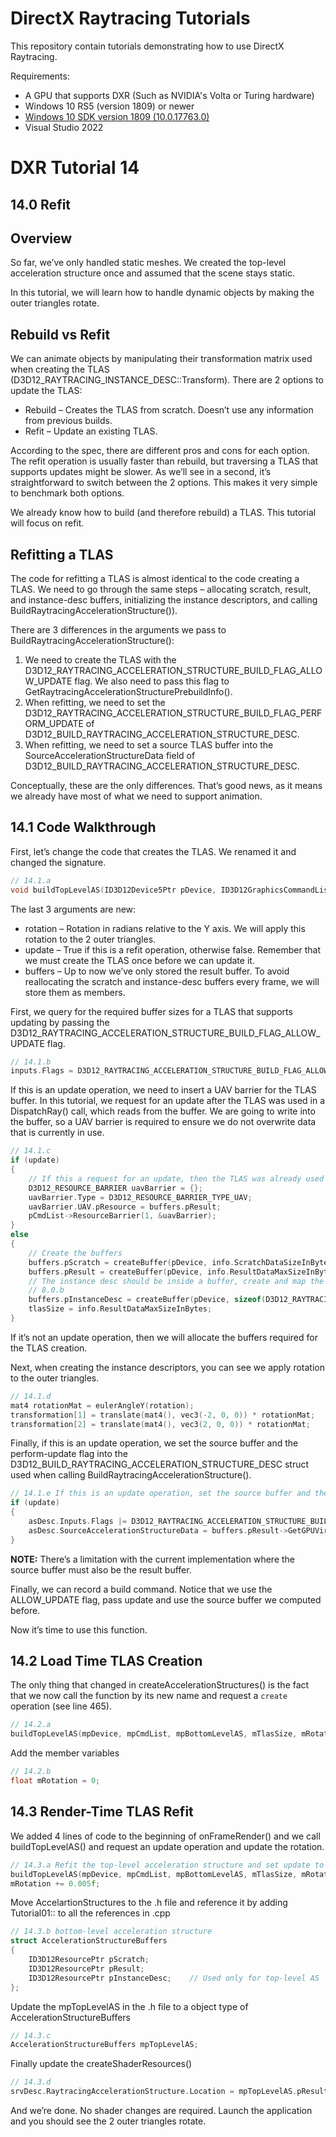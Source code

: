 DirectX Raytracing Tutorials
============
This repository contain tutorials demonstrating how to use DirectX Raytracing.

Requirements:
- A GPU that supports DXR (Such as NVIDIA's Volta or Turing hardware)
- Windows 10 RS5 (version 1809) or newer
- [Windows 10 SDK version 1809 (10.0.17763.0)](https://developer.microsoft.com/en-us/windows/downloads/sdk-archive)
- Visual Studio 2022

# DXR Tutorial 14

## 14.0 Refit

## Overview
So far, we’ve only handled static meshes. We created the top-level acceleration structure once and
assumed that the scene stays static.

In this tutorial, we will learn how to handle dynamic objects by making the outer triangles rotate.

## Rebuild vs Refit
We can animate objects by manipulating their transformation matrix used when creating the TLAS
(D3D12_RAYTRACING_INSTANCE_DESC::Transform).
There are 2 options to update the TLAS:
- Rebuild – Creates the TLAS from scratch. Doesn’t use any information from previous builds.
- Refit – Update an existing TLAS.

According to the spec, there are different pros and cons for each option. The refit operation is usually
faster than rebuild, but traversing a TLAS that supports updates might be slower. As we’ll see in a
second, it’s straightforward to switch between the 2 options. This makes it very simple to benchmark
both options.

We already know how to build (and therefore rebuild) a TLAS. This tutorial will focus on refit.

## Refitting a TLAS
The code for refitting a TLAS is almost identical to the code creating a TLAS. We need to go through the
same steps – allocating scratch, result, and instance-desc buffers, initializing the instance descriptors,
and calling BuildRaytracingAccelerationStructure()).

There are 3 differences in the arguments we pass to BuildRaytracingAccelerationStructure():
1. We need to create the TLAS with the
D3D12_RAYTRACING_ACCELERATION_STRUCTURE_BUILD_FLAG_ALLOW_UPDATE flag. We also need to
pass this flag to GetRaytracingAccelerationStructurePrebuildInfo().
2. When refitting, we need to set the
D3D12_RAYTRACING_ACCELERATION_STRUCTURE_BUILD_FLAG_PERFORM_UPDATE of
D3D12_BUILD_RAYTRACING_ACCELERATION_STRUCTURE_DESC.
3. When refitting, we need to set a source TLAS buffer into the
SourceAccelerationStructureData field of
D3D12_BUILD_RAYTRACING_ACCELERATION_STRUCTURE_DESC.

Conceptually, these are the only differences. That’s good news, as it means we already have most of
what we need to support animation.

## 14.1 Code Walkthrough
First, let’s change the code that creates the TLAS. We renamed it and changed the signature.
```c++
// 14.1.a
void buildTopLevelAS(ID3D12Device5Ptr pDevice, ID3D12GraphicsCommandList4Ptr pCmdList, ID3D12ResourcePtr pBottomLevelAS[2], uint64_t& tlasSize, float rotation, bool update, Tutorial01::AccelerationStructureBuffers& buffers)
```

The last 3 arguments are new:
* rotation – Rotation in radians relative to the Y axis. We will apply this rotation to the 2 outer
triangles.
* update – True if this is a refit operation, otherwise false. Remember that we must create the
TLAS once before we can update it.
* buffers – Up to now we’ve only stored the result buffer. To avoid reallocating the scratch and
instance-desc buffers every frame, we will store them as members.

First, we query for the required buffer sizes for a TLAS that supports updating by passing the
D3D12_RAYTRACING_ACCELERATION_STRUCTURE_BUILD_FLAG_ALLOW_UPDATE flag.
```c++
// 14.1.b
inputs.Flags = D3D12_RAYTRACING_ACCELERATION_STRUCTURE_BUILD_FLAG_ALLOW_UPDATE;
```

If this is an update operation, we need to insert a UAV barrier for the TLAS buffer. In this tutorial, we
request for an update after the TLAS was used in a DispatchRay() call, which reads from the buffer. We
are going to write into the buffer, so a UAV barrier is required to ensure we do not overwrite data that is
currently in use.
```c++
// 14.1.c
if (update)
{
    // If this a request for an update, then the TLAS was already used in a DispatchRay() call. We need a UAV barrier to make sure the read operation ends before updating the buffer
    D3D12_RESOURCE_BARRIER uavBarrier = {};
    uavBarrier.Type = D3D12_RESOURCE_BARRIER_TYPE_UAV;
    uavBarrier.UAV.pResource = buffers.pResult;
    pCmdList->ResourceBarrier(1, &uavBarrier);
}
else
{
    // Create the buffers
    buffers.pScratch = createBuffer(pDevice, info.ScratchDataSizeInBytes, D3D12_RESOURCE_FLAG_ALLOW_UNORDERED_ACCESS, D3D12_RESOURCE_STATE_UNORDERED_ACCESS, kDefaultHeapProps);
    buffers.pResult = createBuffer(pDevice, info.ResultDataMaxSizeInBytes, D3D12_RESOURCE_FLAG_ALLOW_UNORDERED_ACCESS, D3D12_RESOURCE_STATE_RAYTRACING_ACCELERATION_STRUCTURE, kDefaultHeapProps);
    // The instance desc should be inside a buffer, create and map the buffer
    // 8.0.b
    buffers.pInstanceDesc = createBuffer(pDevice, sizeof(D3D12_RAYTRACING_INSTANCE_DESC) * 3, D3D12_RESOURCE_FLAG_NONE, D3D12_RESOURCE_STATE_GENERIC_READ, kUploadHeapProps);
    tlasSize = info.ResultDataMaxSizeInBytes;
}
```

If it’s not an update operation, then we will allocate the buffers required for the TLAS creation.

Next, when creating the instance descriptors, you can see we apply rotation to the outer triangles.
```c++
// 14.1.d
mat4 rotationMat = eulerAngleY(rotation);
transformation[1] = translate(mat4(), vec3(-2, 0, 0)) * rotationMat;
transformation[2] = translate(mat4(), vec3(2, 0, 0)) * rotationMat;
```

Finally, if this is an update operation, we set the source buffer and the perform-update flag into the
D3D12_BUILD_RAYTRACING_ACCELERATION_STRUCTURE_DESC struct used when calling
BuildRaytracingAccelerationStructure().
```c++
// 14.1.e If this is an update operation, set the source buffer and the perform_update flag
if (update)
{
    asDesc.Inputs.Flags |= D3D12_RAYTRACING_ACCELERATION_STRUCTURE_BUILD_FLAG_PERFORM_UPDATE;
    asDesc.SourceAccelerationStructureData = buffers.pResult->GetGPUVirtualAddress();
}
```

**NOTE:** There’s a limitation with the current implementation where the source buffer must also be the
result buffer.

Finally, we can record a build command. Notice that we use the ALLOW_UPDATE flag, pass update and use
the source buffer we computed before.

Now it’s time to use this function.

## 14.2 Load Time TLAS Creation
The only thing that changed in createAccelerationStructures() is the fact that we now call the
function by its new name and request a `create` operation (see line 465).
```c++
// 14.2.a
buildTopLevelAS(mpDevice, mpCmdList, mpBottomLevelAS, mTlasSize, mRotation, true, mpTopLevelAS);
```

Add the member variables
```c++
// 14.2.b
float mRotation = 0;
```

## 14.3 Render-Time TLAS Refit
We added 4 lines of code to the beginning of onFrameRender() and we call buildTopLevelAS() and request an update operation and update the rotation.
```c++
// 14.3.a Refit the top-level acceleration structure and set update to false
buildTopLevelAS(mpDevice, mpCmdList, mpBottomLevelAS, mTlasSize, mRotation, false, mpTopLevelAS);
mRotation += 0.005f;
```
Move AccelartionStructures to the .h file and reference it by adding Tutorial01:: to all the references in .cpp
```c++
// 14.3.b bottom-level acceleration structure
struct AccelerationStructureBuffers
{
    ID3D12ResourcePtr pScratch;
    ID3D12ResourcePtr pResult;
    ID3D12ResourcePtr pInstanceDesc;    // Used only for top-level AS
};
```
Update the mpTopLevelAS in the .h file to a object type of AccelerationStructureBuffers
```c++
// 14.3.c
AccelerationStructureBuffers mpTopLevelAS;
```
Finally update the createShaderResources()
```c++
// 14.3.d
srvDesc.RaytracingAccelerationStructure.Location = mpTopLevelAS.pResult->GetGPUVirtualAddress();
```

And we’re done. No shader changes are required. Launch the application and you should see the 2 outer
triangles rotate.


